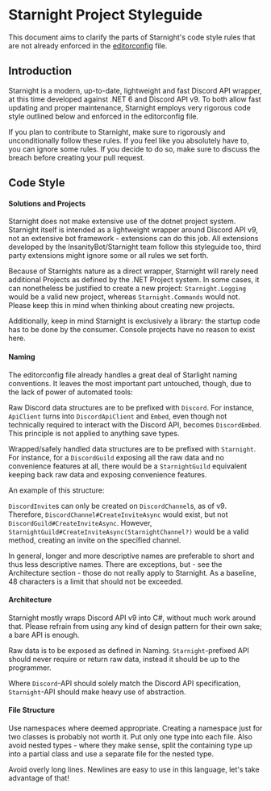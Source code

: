 # Starnight Project Styleguide

This document aims to clarify the parts of Starnight's code style rules that are not already enforced in the
[editorconfig](https://github.com/InsanityBot/starnight/blob/main/.editorconfig) file.

## Introduction

Starnight is a modern, up-to-date, lightweight and fast Discord API wrapper, at this time developed against .NET 6 and Discord API v9. To both allow
fast updating and proper maintenance, Starnight employs very rigorous code style outlined below and enforced in the editorconfig file.

If you plan to contribute to Starnight, make sure to rigorously and unconditionally follow these rules. If you feel like you absolutely have to,
you can ignore some rules. If you decide to do so, make sure to discuss the breach before creating your pull request.

## Code Style

#### Solutions and Projects ####

Starnight does not make extensive use of the dotnet project system. Starnight itself is intended as a lightweight wrapper around Discord API v9,
not an extensive bot framework - extensions can do this job. All extensions developed by the InsanityBot/Starnight team follow
this styleguide too, third party extensions might ignore some or all rules we set forth.

Because of Starnights nature as a direct wrapper, Starnight will rarely need additional Projects as defined by the .NET Project
system. In some cases, it can nonetheless be justified to create a new project: `Starnight.Logging` would be a valid new project,
whereas `Starnight.Commands` would not. Please keep this in mind when thinking about creating new projects.

Additionally, keep in mind Starnight is exclusively a library: the startup code has to be done by the consumer. Console projects
have no reason to exist here.

#### Naming ####

The editorconfig file already handles a great deal of Starlight naming conventions. It leaves the most important part untouched, though,
due to the lack of power of automated tools:

Raw Discord data structures are to be prefixed with `Discord`. For instance, `ApiClient` turns into
`DiscordApiClient` and `Embed`, even though not technically required to interact with the Discord API, becomes
`DiscordEmbed`. This principle is not applied to anything save types.

Wrapped/safely handled data structures are to be prefixed with `Starnight`. For instance, for a `DiscordGuild` exposing all the raw data and no convenience
features at all, there would be a `StarnightGuild` equivalent keeping back raw data and exposing convenience features. 

An example of this structure:

`DiscordInvite`s can only be created on `DiscordChannel`s, as of v9. Therefore, `DiscordChannel#CreateInviteAsync` would exist, but not `DiscordGuild#CreateInviteAsync`.
However, `StarnightGuild#CreateInviteAsync(StarnightChannel?)` would be a valid method, creating an invite on the specified channel.

In general, longer and more descriptive names are preferable to short and thus less descriptive names. There are exceptions,
but - see the Architecture section - those do not really apply to Starnight. As a baseline, 48 characters is a limit that should
not be exceeded.

#### Architecture ####

Starnight mostly wraps Discord API v9 into C#, without much work around that.
Please refrain from using any kind of design pattern for their own sake; a bare API is enough.

Raw data is to be exposed as defined in Naming.
`Starnight`-prefixed API should never require or return raw data, instead it should be up to the programmer.

Where `Discord`-API should solely match the Discord API specification, `Starnight`-API should make heavy use of abstraction.

#### File Structure ####

Use namespaces where deemed appropriate. Creating a namespace just for two classes is probably not worth it. Put only one type into each file.
Also avoid nested types - where they make sense, split the containing type up into a partial class and use a separate file for the nested type.

Avoid overly long lines. Newlines are easy to use in this language, let's take advantage of that!
